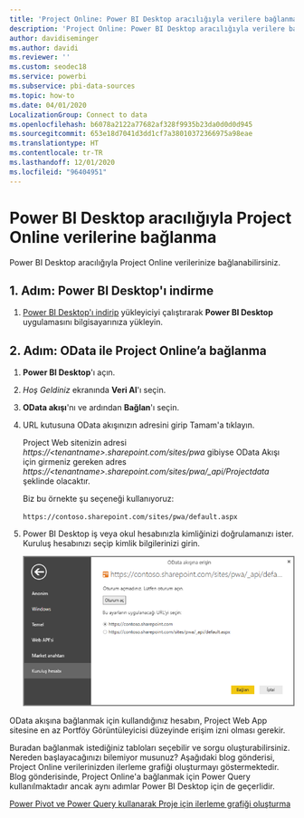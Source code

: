 ```yaml
---
title: 'Project Online: Power BI Desktop aracılığıyla verilere bağlanma'
description: 'Project Online: Power BI Desktop aracılığıyla verilere bağlanma'
author: davidiseminger
ms.author: davidi
ms.reviewer: ''
ms.custom: seodec18
ms.service: powerbi
ms.subservice: pbi-data-sources
ms.topic: how-to
ms.date: 04/01/2020
LocalizationGroup: Connect to data
ms.openlocfilehash: b6078a2122a77682af328f9935b23da0d0d0d945
ms.sourcegitcommit: 653e18d7041d3dd1cf7a38010372366975a98eae
ms.translationtype: HT
ms.contentlocale: tr-TR
ms.lasthandoff: 12/01/2020
ms.locfileid: "96404951"
---
```

# <a name="connect-to-project-online-data-through-power-bi-desktop"></a>Power BI Desktop aracılığıyla Project Online verilerine bağlanma
Power BI Desktop aracılığıyla Project Online verilerinize bağlanabilirsiniz.

## <a name="step-1-download-power-bi-desktop"></a>1\. Adım: Power BI Desktop'ı indirme
1. [Power BI Desktop'ı indirip](https://go.microsoft.com/fwlink/?LinkID=521662) yükleyiciyi çalıştırarak **Power BI Desktop** uygulamasını bilgisayarınıza yükleyin.

## <a name="step-2-connect-to-project-online-with-odata"></a>2\. Adım: OData ile Project Online’a bağlanma
1. **Power BI Desktop**'ı açın.
2. *Hoş Geldiniz* ekranında **Veri Al**'ı seçin.
3. **OData akışı**'nı ve ardından **Bağlan**'ı seçin.
4. URL kutusuna OData akışınızın adresini girip Tamam'a tıklayın.
   
   Project Web sitenizin adresi *https://\<tenantname\>.sharepoint.com/sites/pwa* gibiyse OData Akışı için girmeniz gereken adres *https://\<tenantname\>.sharepoint.com/sites/pwa/\_api/Projectdata* şeklinde olacaktır.
   
   Biz bu örnekte şu seçeneği kullanıyoruz:

    `https://contoso.sharepoint.com/sites/pwa/default.aspx`

5. Power BI Desktop iş veya okul hesabınızla kimliğinizi doğrulamanızı ister. Kuruluş hesabınızı seçip kimlik bilgilerinizi girin.
   
   ![Bağlanmak için kimlik bilgileri istemini gösteren Power BI Desktop’ın ekran görüntüsü.](media/desktop-project-online-connect-to-data/image.png)

OData akışına bağlanmak için kullandığınız hesabın, Project Web App sitesine en az Portföy Görüntüleyicisi düzeyinde erişim izni olması gerekir. 

Buradan bağlanmak istediğiniz tabloları seçebilir ve sorgu oluşturabilirsiniz.  Nereden başlayacağınızı bilemiyor musunuz?  Aşağıdaki blog gönderisi, Project Online verilerinizden ilerleme grafiği oluşturmayı göstermektedir.  Blog gönderisinde, Project Online'a bağlanmak için Power Query kullanılmaktadır ancak aynı adımlar Power BI Desktop için de geçerlidir.

[Power Pivot ve Power Query kullanarak Proje için ilerleme grafiği oluşturma](https://blogs.office.com/2014/03/24/creating-burndown-charts-for-project-using-power-pivot-and-power-query/)

